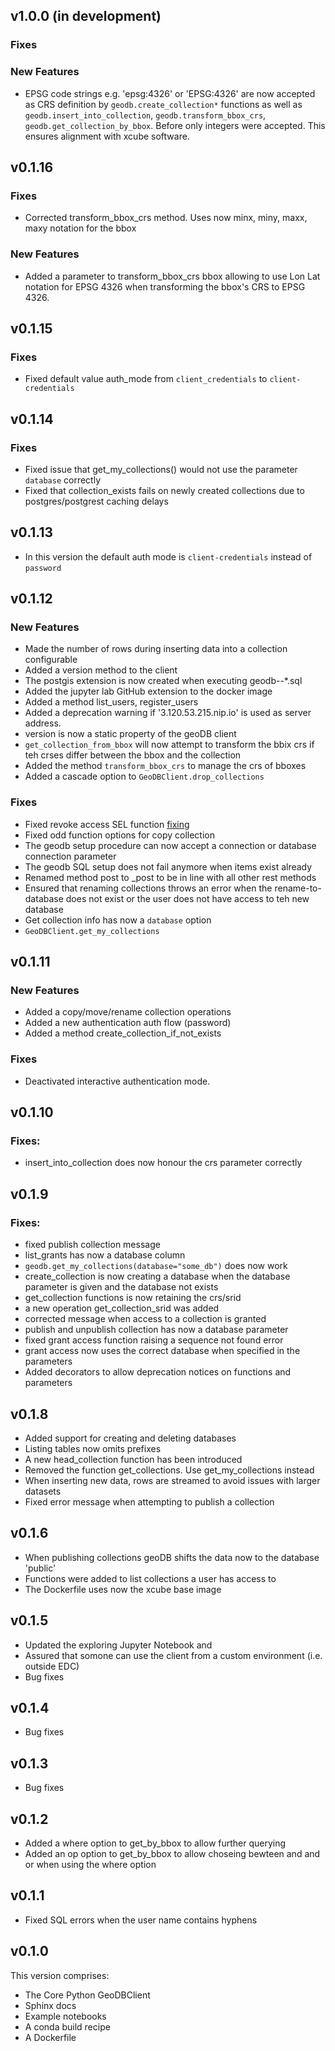 ## v1.0.0 (in development)

### Fixes

### New Features
- EPSG code strings e.g. 'epsg:4326' or 'EPSG:4326' are now accepted as CRS definition by `geodb.create_collection*` 
  functions as well as `geodb.insert_into_collection`, `geodb.transform_bbox_crs`, `geodb.get_collection_by_bbox`. 
  Before only integers were accepted. This ensures alignment with xcube software. 

## v0.1.16

### Fixes
- Corrected transform_bbox_crs method. Uses now minx, miny, maxx, maxy notation for the bbox

### New Features

- Added a parameter to transform_bbox_crs bbox allowing to use Lon Lat notation for EPSG 4326 when
  transforming the bbox's CRS to EPSG 4326.


## v0.1.15

### Fixes

- Fixed default value auth_mode from `client_credentials` to `client-credentials`

## v0.1.14

### Fixes

- Fixed issue that get_my_collections() would not use the parameter `database` correctly
- Fixed that collection_exists fails on newly created collections due to postgres/postgrest caching delays

## v0.1.13

- In this version the default auth mode is `client-credentials` instead of `password`

## v0.1.12

### New Features

- Made the number of rows during inserting data into a collection configurable
- Added a version method to the client
- The postgis extension is now created when executing geodb--*.sql
- Added the jupyter lab GitHub extension to the docker image 
- Added a method list_users, register_users
- Added a deprecation warning if '3.120.53.215.nip.io' is used as 
  server address.
- version is now a static property of the geoDB client
- `get_collection_from_bbox` will now attempt to transform the bbix crs if teh crses differ between the 
  bbox and the collection
- Added the method `transform_bbox_crs` to manage the crs of bboxes
- Added a cascade option to `GeoDBClient.drop_collections`

### Fixes

- Fixed revoke access SEL function [fixing](https://gitext.sinergise.com/dcfs/common/-/issues/221)
- Fixed odd function options for copy collection
- The geodb setup procedure can now accept a connection or database connection parameter
- The geodb SQL setup does not fail anymore when items exist already
- Renamed method post to _post to be in line with all other rest methods
- Ensured that renaming collections throws an error when the rename-to-database does not exist or the user does not have access to teh new database
- Get collection info has now a `database` option 
- `GeoDBClient.get_my_collections `

## v0.1.11

### New Features

- Added a copy/move/rename collection operations
- Added a new authentication auth flow (password)
- Added a method create_collection_if_not_exists

### Fixes

- Deactivated interactive authentication mode. 

## v0.1.10

### Fixes:

- insert_into_collection does now honour the crs parameter correctly 

## v0.1.9

### Fixes:

- fixed publish collection message
- list_grants has now a database column
- `geodb.get_my_collections(database="some_db")` does now work
- create_collection is now creating a database when the database parameter is given and the database not exists
- get_collection functions is now retaining the crs/srid
- a new operation get_collection_srid was added
- corrected message when access to a collection is granted
- publish and unpublish collection has now a database parameter
- fixed grant access function raising a sequence not found error 
- grant access now uses the correct database when specified in the parameters
- Added decorators to allow deprecation notices on functions and parameters

## v0.1.8

- Added support for creating and deleting databases
- Listing tables now omits prefixes
- A new head_collection function has been introduced
- Removed the function get_collections. Use get_my_collections instead
- When inserting new data, rows are streamed to avoid issues with larger datasets 
- Fixed error message when attempting to publish a collection


## v0.1.6

- When publishing collections geoDB shifts the data now to the database 'public'
- Functions were added to list collections a user has access to
- The Dockerfile uses now the xcube base image

## v0.1.5

- Updated the exploring Jupyter Notebook and
- Assured that somone can use the client from a custom environment (i.e. outside EDC)
- Bug fixes

## v0.1.4

- Bug fixes

## v0.1.3

- Bug fixes

## v0.1.2

- Added a where option to get_by_bbox to allow further querying
- Added an op option to get_by_bbox to allow choseing bewteen and and or when using the where
  option

## v0.1.1

- Fixed SQL errors when the user name contains hyphens

## v0.1.0

This version comprises:

- The Core Python GeoDBClient
- Sphinx docs
- Example notebooks
- A conda build recipe
- A Dockerfile

